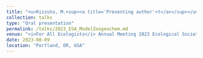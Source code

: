 ```yaml
---
title: "<u>Rizzuto, M.<sup><a title='Presenting author'>†</a></sup></u>, Leroux, S. J., Schmitz, O. J. **Modeling the zoogeochemical effects of herbivores on ecosystem carbon cycles.**"
collection: talks
type: "Oral presentation"
permalink: /talks/2023_ESA_ModelZoogeochem.md
venue: "<i>For All Ecologists</i> Annual Meeting 2023 Ecological Society of America"
date: 2023-08-09
location: "Portland, OR, USA"
---
```

